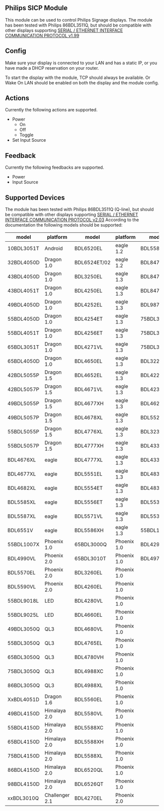 ## Philips SICP Module

This module can be used to control Philips Signage displays.
The module has been tested with Philips 86BDL3511Q,
but should be compatible with other displays supporting
[SERIAL / ETHERNET INTERFACE COMMUNICATION PROTOCOL v1.99](https://www.exertis.nl/dynamic/media/1/documents/Drivers/The%20SICP%20Commands%20Document%20V1_99%2025%20May2017.pdf)

## Config

Make sure your display is connected to your LAN and has a static IP, or you have made a DHCP reservation on your router.

To start the display with the module, TCP should always be available.
Or Wake On LAN should be enabled on both the display and the module config.

## Actions

Currently the following actions are supported.

- Power
  - On
  - Off
  - Toggle
- Set Input Source

## Feedback

Currently the following feedbacks are supported.

- Power
- Input Source

## Supported Devices

The module has been tested with Philips 86BDL3511Q (Q-line),
but should be compatible with other displays supporting
[SERIAL / ETHERNET INTERFACE COMMUNICATION PROTOCOL v2.03](https://community.xibo.org.uk/uploads/short-url/vwVq2nPyhJKL4kTCYpa6VYhQUa8.pdf)
According to the documentation the following models should be supported:

| model      | platform       | model        | platform    | model      | platform     |
| ---------- | -------------- | ------------ | ----------- | ---------- | ------------ |
| 10BDL3051T | Android        | BDL6520EL    | eagle 1.2   | BDL5586XL  | eagle 1.3    |
| 32BDL4050D | Dragon 1.0     | BDL6524ET/02 | eagle 1.2   | BDL8470EU  | Himalaya     |
| 43BDL4050D | Dragon 1.0     | BDL3250EL    | eagle 1.3   | BDL8470QT  | Himalaya     |
| 43BDL4051T | Dragon 1.0     | BDL4250EL    | eagle 1.3   | BDL8470QU  | Himalaya     |
| 49BDL4050D | Dragon 1.0     | BDL4252EL    | eagle 1.3   | BDL9870EU  | Himalaya     |
| 55BDL4050D | Dragon 1.0     | BDL4254ET    | eagle 1.3   | 75BDL3000U | Himalaya 1.2 |
| 55BDL4051T | Dragon 1.0     | BDL4256ET    | eagle 1.3   | 75BDL3010T | Himalaya 1.2 |
| 65BDL3051T | Dragon 1.0     | BDL4271VL    | eagle 1.3   | 75BDL3003H | Himalaya 1.2 |
| 65BDL4050D | Dragon 1.0     | BDL4650EL    | eagle 1.3   | BDL3220QL  | MTK5580      |
| 42BDL5055P | Dragon 1.5     | BDL4652EL    | eagle 1.3   | BDL4220QL  | MTK5580      |
| 42BDL5057P | Dragon 1.5     | BDL4671VL    | eagle 1.3   | BDL4235DL  | MTK5580      |
| 49BDL5055P | Dragon 1.5     | BDL4677XH    | eagle 1.3   | BDL4620QL  | MTK5580      |
| 49BDL5057P | Dragon 1.5     | BDL4678XL    | eagle 1.3   | BDL5520QL  | MTK5580      |
| 55BDL5055P | Dragon 1.5     | BDL4776XL    | eagle 1.3   | BDL3230QL  | MTK5580P2    |
| 55BDL5057P | Dragon 1.5     | BDL4777XH    | eagle 1.3   | BDL4330QL  | MTK5580P2    |
| BDL4676XL  | eagle          | BDL4777XL    | eagle 1.3   | BDL4335QL  | MTK5580P2    |
| BDL4677XL  | eagle          | BDL5551EL    | eagle 1.3   | BDL4830QL  | MTK5580P2    |
| BDL4682XL  | eagle          | BDL5554ET    | eagle 1.3   | BDL4835QL  | MTK5580P2    |
| BDL5585XL  | eagle          | BDL5556ET    | eagle 1.3   | BDL5530QL  | MTK5580P2    |
| BDL5587XL  | eagle          | BDL5571VL    | eagle 1.3   | BDL5535QL  | MTK5580P2    |
| BDL6551V   | eagle          | BDL5586XH    | eagle 1.3   | 55BDL1005X | Phoenix 1.0  |
| 55BDL1007X | Phoenix 1.0    | 65BDL3000Q   | Phoenix 1.0 | BDL4290VL  | Phoenix 2.0  |
| BDL4990VL  | Phoenix 2.0    | 65BDL3010T   | Phoenix 1.0 | BDL4970EL  | Phoenix 2.0  |
| BDL5570EL  | Phoenix 2.0    | BDL3260EL    | Phoenix 1.0 |
| BDL5590VL  | Phoenix 2.0    | BDL4260EL    | Phoenix 1.0 |
| 55BDL9018L | LED            | BDL4280VL    | Phoenix 1.0 |
| 55BDL9025L | LED            | BDL4660EL    | Phoenix 1.0 |
| 49BDL3050Q | QL3            | BDL4680VL    | Phoenix 1.0 |
| 55BDL3050Q | QL3            | BDL4765EL    | Phoenix 1.0 |
| 65BDL3050Q | QL3            | BDL4780VH    | Phoenix 1.0 |
| 75BDL3050Q | QL3            | BDL4988XC    | Phoenix 1.0 |
| 86BDL3050Q | QL3            | BDL4988XL    | Phoenix 1.0 |
| XxBDL4051D | Dragon 1.6     | BDL5560EL    | Phoenix 1.0 |
| 49BDL4150D | Himalaya 2.0   | BDL5580VL    | Phoenix 1.0 |
| 55BDL4150D | Himalaya 2.0   | BDL5588XC    | Phoenix 1.0 |
| 65BDL4150D | Himalaya 2.0   | BDL5588XH    | Phoenix 1.0 |
| 75BDL4150D | Himalaya 2.0   | BDL5588XL    | Phoenix 1.0 |
| 86BDL4150D | Himalaya 2.0   | BDL6520QL    | Phoenix 1.0 |
| 98BDL4150D | Himalaya 2.0   | BDL6526QT    | Phoenix 1.0 |
| xxBDL3010Q | Challenger 2.1 | BDL4270EL    | Phoenix 2.0 |
